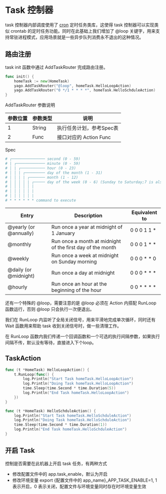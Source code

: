 # Task 控制器

task 控制器内部调度使用了 [cron](https://github.com/robfig/cron) 定时任务类库，这使得 task 控制器可以实现类似 crontab 的定时任务功能。同时在此基础上我们增加了 @loop 关键字，用来支持常驻进程模式，应用场景就是一些异步队列消费永不退出的这种情况。

## 路由注册

task init 函数中通过 AddTaskRouter 完成路由注册。

```go
func init() {
	homeTask := new(HomeTask)
	yago.AddTaskRouter("@loop", homeTask.HelloLoopAction)
	yago.AddTaskRouter("0 */1 * * * *", homeTask.HelloSchduleAction)
}
```

AddTaskRouter 参数说明

| 参数位置 | 参数类型 | 说明 |
| ------- | ------- | ------- |
| 1 | String | 执行任务计划，参考Spec表|
| 2 | Func | 接口对应的 Action Func |

Spec
```bash
# ┌─────────────── second (0 - 59)
# | ┌───────────── minute (0 - 59)
# │ | ┌─────────── hour (0 - 23)
# │ │ | ┌───────── day of the month (1 - 31)
# │ │ │ | ┌─────── month (1 - 12)
# │ │ │ │ | ┌───── day of the week (0 - 6) (Sunday to Saturday;7 is also Sunday on some systems)
# │ │ │ │ │ |                                  
# │ │ │ │ │ |
# │ │ │ │ │ |
# * * * * * * command to execute
```

| Entry | Description | Equivalent to |
| ------ | -------------| --------------|
| @yearly (or @annually) | Run once a year at midnight of 1 January |	0 0 0 1 1 * |
| @monthly | Run once a month at midnight of the first day of the month | 0 0 0 1 * * |
| @weekly | Run once a week at midnight on Sunday morning | 0 0 0 * * 0 |
| @daily (or @midnight) | Run once a day at midnight | 0 0 0 * * * |
| @hourly | Run once an hour at the beginning of the hour | 0 0 * * * * |

还有一个特殊的 @loop，需要注意的是 @loop 必须在 Action 内搭配 RunLoop 函数运行，否则 @loop 只会执行一次便退出。

我们在 RunLoop 内监听了全局关闭信号，用来平滑地完成单次循环，同时还有 Wait 函数用来帮助 task 收到关闭信号时，做一些清理工作。

在 RunLoop 函数内我们传递一个回调函数和一个可选的执行间隔参数，如果执行间隔不传，默认没有等待，直接进入下个loop。

## TaskAction

```go
func (t *HomeTask) HelloLoopAction() {
	t.RunLoop(func() {
		log.Println("Start Task homeTask.HelloLoopAction")
		log.Println("Doing Task homeTask.HelloLoopAction")
		time.Sleep(time.Second * time.Duration(5))
		log.Println("End Task homeTask.HelloLoopAction")
	})
}

func (t *HomeTask) HelloSchduleAction() {
	log.Println("Start Task homeTask.HelloSchduleAction")
	log.Println("Doing Task homeTask.HelloSchduleAction")
	time.Sleep(time.Second * time.Duration(1))
	log.Println("End Task homeTask.HelloSchduleAction")
}

```

## 开启 Task

控制是否需要在此机器上开启 task 任务，有两种方式

* 修改配置文件中的 app.task_enable，默认为开启
* 修改环境变量 export {配置文件中的 app_name}_APP_TASK_ENABLE=1, 1 表示开启，0 表示关闭，配置文件与环境变量同时存在时环境变量生效